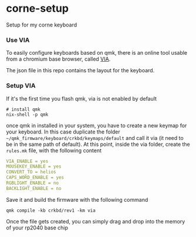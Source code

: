 # corne-setup

Setup for my corne keyboard

### Use VIA

To easily configure keyboards based on qmk, there is an online tool usable from a chromium base browser, called [VIA](https://usevia.app/).

The json file in this repo contains the layout for the keyboard.

### Setup VIA

If it's the first time you flash qmk, via is not enabled by default

```shell
# install qmk
nix-shell -p qmk
```

once qmk in installed in your system, you have to create a new keymap for your keyboard. In this case duplicate the folder `~/qmk_firmware/keyboard/crkbd/keymaps/default` and call it via (it need to be in the same path of default).
At this point, inside the via folder, create the `rules.mk` file, with the following content

```yaml
VIA_ENABLE = yes
MOUSEKEY_ENABLE = yes
CONVERT_TO = helios
CAPS_WORD_ENABLE = yes
RGBLIGHT_ENABLE = no
BACKLIGHT_ENABLE = no
```

Save it and build the firmware with the following command

```shell
qmk compile -kb crkbd/rev1 -km via
```

Once the file gets created, you can simply drag and drop into the memory of your rp2040 base chip
